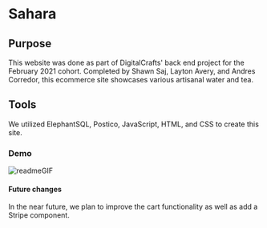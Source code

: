 # Sahara

## Purpose
This website was done as part of DigitalCrafts' back end project for the February 2021 cohort.
Completed by Shawn Saj, Layton Avery, and Andres Corredor, this ecommerce site showcases various artisanal water and tea.

## Tools
We utilized ElephantSQL, Postico, JavaScript, HTML, and CSS to create this site.

### Demo
![readmeGIF](https://user-images.githubusercontent.com/77462088/113517264-d8a9ec80-954c-11eb-9bb5-7652db9774aa.gif)


#### Future changes
In the near future, we plan to improve the cart functionality as well as add a Stripe component.
